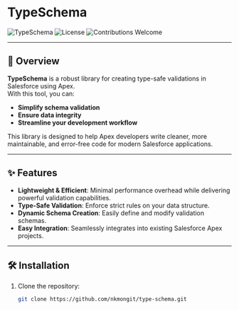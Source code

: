 # **TypeSchema**

![TypeSchema](https://img.shields.io/badge/Apex-Validator-blue?style=for-the-badge)
![License](https://img.shields.io/badge/License-MIT-green?style=for-the-badge)
![Contributions Welcome](https://img.shields.io/badge/Contributions-Welcome-orange?style=for-the-badge)

---

## **🚀 Overview**

**TypeSchema** is a robust library for creating type-safe validations in Salesforce using Apex.  
With this tool, you can:  
- **Simplify schema validation**  
- **Ensure data integrity**  
- **Streamline your development workflow**

This library is designed to help Apex developers write cleaner, more maintainable, and error-free code for modern Salesforce applications.

---

## **✨ Features**
- **Lightweight & Efficient**: Minimal performance overhead while delivering powerful validation capabilities.  
- **Type-Safe Validation**: Enforce strict rules on your data structure.  
- **Dynamic Schema Creation**: Easily define and modify validation schemas.  
- **Easy Integration**: Seamlessly integrates into existing Salesforce Apex projects.  

---

## **🛠️ Installation**

1. Clone the repository:  
   ```bash
   git clone https://github.com/nkmongit/type-schema.git

